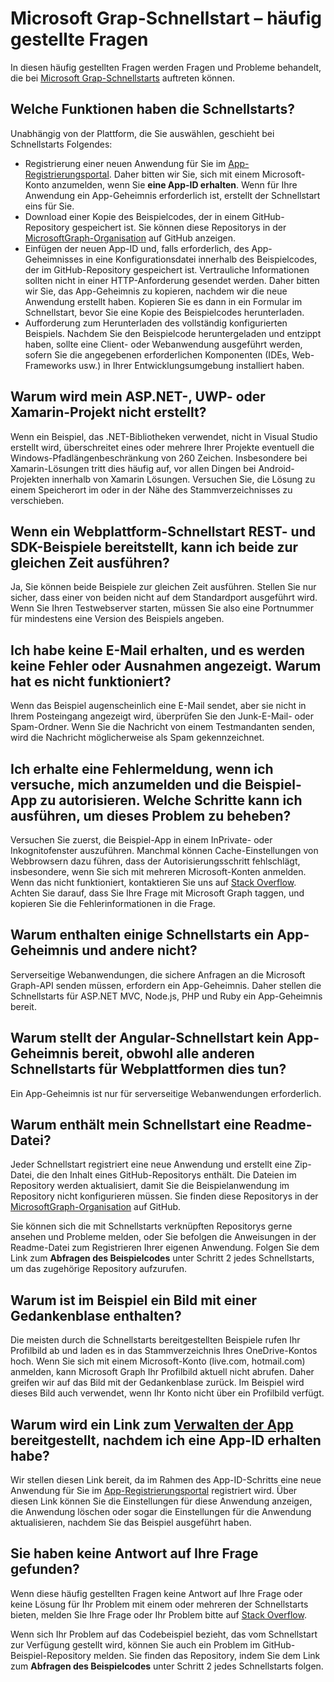 # <a name="microsoft-graph-quick-start-faq"></a>Microsoft Grap-Schnellstart – häufig gestellte Fragen

In diesen häufig gestellten Fragen werden Fragen und Probleme behandelt, die bei [Microsoft Grap-Schnellstarts](https://developer.microsoft.com/en-us/graph/quick-start) auftreten können.

## <a name="what-do-the-quick-starts-do"></a>Welche Funktionen haben die Schnellstarts?

Unabhängig von der Plattform, die Sie auswählen, geschieht bei Schnellstarts Folgendes:

- Registrierung einer neuen Anwendung für Sie im [App-Registrierungsportal](https://apps.dev.microsoft.com). Daher bitten wir Sie, sich mit einem Microsoft-Konto anzumelden, wenn Sie **eine App-ID erhalten**. Wenn für Ihre Anwendung ein App-Geheimnis erforderlich ist, erstellt der Schnellstart eins für Sie. 
- Download einer Kopie des Beispielcodes, der in einem GitHub-Repository gespeichert ist. Sie können diese Repositorys in der [MicrosoftGraph-Organisation](https://github.com/microsoftgraph?utf8=%E2%9C%93&q=connect) auf GitHub anzeigen.
- Einfügen der neuen App-ID und, falls erforderlich, des App-Geheimnisses in eine Konfigurationsdatei innerhalb des Beispielcodes, der im GitHub-Repository gespeichert ist. Vertrauliche Informationen sollten nicht in einer HTTP-Anforderung gesendet werden. Daher bitten wir Sie, das App-Geheimnis zu kopieren, nachdem wir die neue Anwendung erstellt haben. Kopieren Sie es dann in ein Formular im Schnellstart, bevor Sie eine Kopie des Beispielcodes herunterladen.
- Aufforderung zum Herunterladen des vollständig konfigurierten Beispiels. Nachdem Sie den Beispielcode heruntergeladen und entzippt haben, sollte eine Client- oder Webanwendung ausgeführt werden, sofern Sie die angegebenen erforderlichen Komponenten (IDEs, Web-Frameworks usw.) in Ihrer Entwicklungsumgebung installiert haben.


## <a name="why-wont-my--aspnet-uwp-or-xamarin-project-build"></a>Warum wird mein ASP.NET-, UWP- oder Xamarin-Projekt nicht erstellt?

Wenn ein Beispiel, das .NET-Bibliotheken verwendet, nicht in Visual Studio erstellt wird, überschreitet eines oder mehrere Ihrer Projekte eventuell die Windows-Pfadlängenbeschränkung von 260 Zeichen. Insbesondere bei Xamarin-Lösungen tritt dies häufig auf, vor allen Dingen bei Android-Projekten innerhalb von Xamarin Lösungen. Versuchen Sie, die Lösung zu einem Speicherort im oder in der Nähe des Stammverzeichnisses zu verschieben. 

## <a name="if-a-web-platform-quick-start-provides-rest-and-sdk-samples-can-i-run-them-both-at-the-same-time"></a>Wenn ein Webplattform-Schnellstart REST- und SDK-Beispiele bereitstellt, kann ich beide zur gleichen Zeit ausführen?

Ja, Sie können beide Beispiele zur gleichen Zeit ausführen. Stellen Sie nur sicher, dass einer von beiden nicht auf dem Standardport ausgeführt wird. Wenn Sie Ihren Testwebserver starten, müssen Sie also eine Portnummer für mindestens eine Version des Beispiels angeben.

## <a name="i-didnt-get-an-email-and-i-see-no-errors-or-exceptions-why-didnt-this-work"></a>Ich habe keine E-Mail erhalten, und es werden keine Fehler oder Ausnahmen angezeigt. Warum hat es nicht funktioniert?

Wenn das Beispiel augenscheinlich eine E-Mail sendet, aber sie nicht in Ihrem Posteingang angezeigt wird, überprüfen Sie den Junk-E-Mail- oder Spam-Ordner. Wenn Sie die Nachricht von einem Testmandanten senden, wird die Nachricht möglicherweise als Spam gekennzeichnet.

## <a name="i-get-an-error-when-i-try-to-sign-in-and-authorize-the-sample-app-what-steps-can-i-take-to-fix-this"></a>Ich erhalte eine Fehlermeldung, wenn ich versuche, mich anzumelden und die Beispiel-App zu autorisieren. Welche Schritte kann ich ausführen, um dieses Problem zu beheben? 

Versuchen Sie zuerst, die Beispiel-App in einem InPrivate- oder Inkognitofenster auszuführen. Manchmal können Cache-Einstellungen von Webbrowsern dazu führen, dass der Autorisierungsschritt fehlschlägt, insbesondere, wenn Sie sich mit mehreren Microsoft-Konten anmelden. Wenn das nicht funktioniert, kontaktieren Sie uns auf [Stack Overflow](https://stackoverflow.com/questions/tagged/microsoft-graph). Achten Sie darauf, dass Sie Ihre Frage mit Microsoft Graph taggen, und kopieren Sie die Fehlerinformationen in die Frage.

## <a name="why-do-some-quick-starts-include-an-app-secret-and-others-dont"></a>Warum enthalten einige Schnellstarts ein App-Geheimnis und andere nicht?

Serverseitige Webanwendungen, die sichere Anfragen an die Microsoft Graph-API senden müssen, erfordern ein App-Geheimnis. Daher stellen die Schnellstarts für ASP.NET MVC, Node.js, PHP und Ruby ein App-Geheimnis bereit.

## <a name="why-doesnt-the-angular-quick-start-give-me-an-app-secret-when-all-the-other-web-platform-quick-starts-do"></a>Warum stellt der Angular-Schnellstart kein App-Geheimnis bereit, obwohl alle anderen Schnellstarts für Webplattformen dies tun?

Ein App-Geheimnis ist nur für serverseitige Webanwendungen erforderlich.

## <a name="why-does-my-quick-start-contain-a-readme-file"></a>Warum enthält mein Schnellstart eine Readme-Datei?

Jeder Schnellstart registriert eine neue Anwendung und erstellt eine Zip-Datei, die den Inhalt eines GitHub-Repositorys enthält. Die Dateien im Repository werden aktualisiert, damit Sie die Beispielanwendung im Repository nicht konfigurieren müssen. Sie finden diese Repositorys in der [MicrosoftGraph-Organisation](https://github.com/microsoftgraph?utf8=%E2%9C%93&q=connect) auf GitHub.

Sie können sich die mit Schnellstarts verknüpften Repositorys gerne ansehen und Probleme melden, oder Sie befolgen die Anweisungen in der Readme-Datei zum Registrieren Ihrer eigenen Anwendung. Folgen Sie dem Link zum **Abfragen des Beispielcodes** unter Schritt 2 jedes Schnellstarts, um das zugehörige Repository aufzurufen.

## <a name="why-did-the-sample-give-me-an-image-containing-a-thought-bubble"></a>Warum ist im Beispiel ein Bild mit einer Gedankenblase enthalten?

Die meisten durch die Schnellstarts bereitgestellten Beispiele rufen Ihr Profilbild ab und laden es in das Stammverzeichnis Ihres OneDrive-Kontos hoch. Wenn Sie sich mit einem Microsoft-Konto (live.com, hotmail.com) anmelden, kann Microsoft Graph Ihr Profilbild aktuell nicht abrufen. Daher greifen wir auf das Bild mit der Gedankenblase zurück. Im Beispiel wird dieses Bild auch verwendet, wenn Ihr Konto nicht über ein Profilbild verfügt.

## <a name="why-do-you-provide-a-manage-your-apphttpsappsdevmicrosoftcom-link-after-i-get-an-app-id"></a>Warum wird ein Link zum **[Verwalten der App](https://apps.dev.microsoft.com)** bereitgestellt, nachdem ich eine App-ID erhalten habe?

Wir stellen diesen Link bereit, da im Rahmen des App-ID-Schritts eine neue Anwendung für Sie im [App-Registrierungsportal](https://apps.dev.microsoft.com) registriert wird. Über diesen Link können Sie die Einstellungen für diese Anwendung anzeigen, die Anwendung löschen oder sogar die Einstellungen für die Anwendung aktualisieren, nachdem Sie das Beispiel ausgeführt haben. 

## <a name="didnt-find-what-you-need"></a>Sie haben keine Antwort auf Ihre Frage gefunden?

Wenn diese häufig gestellten Fragen keine Antwort auf Ihre Frage oder keine Lösung für Ihr Problem mit einem oder mehreren der Schnellstarts bieten, melden Sie Ihre Frage oder Ihr Problem bitte auf [Stack Overflow](https://stackoverflow.com/questions/tagged/microsoft-graph). 

Wenn sich Ihr Problem auf das Codebeispiel bezieht, das vom Schnellstart zur Verfügung gestellt wird, können Sie auch ein Problem im GitHub-Beispiel-Repository melden. Sie finden das Repository, indem Sie dem Link zum **Abfragen des Beispielcodes** unter Schritt 2 jedes Schnellstarts folgen.
